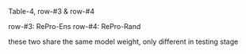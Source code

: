 Table-4, row-#3 & row-#4

row-#3: RePro-Ens
row-#4: RePro-Rand

these two share the same model weight, only different in testing stage